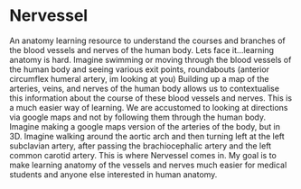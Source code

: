 # Nervessel
An anatomy learning resource to understand the courses and branches of the blood vessels and nerves of the human body. 
Lets face it...learning anatomy is hard.
Imagine swimming or moving through the blood vessels of the human body and seeing various exit points, roundabouts (anterior circumflex humeral artery, im looking at you)
Building up a map of the arteries, veins, and nerves of the human body allows us to contextualise this information about the course of these blood vessels and nerves.
This is a much easier way of learning. We are accustomed to looking at directions via google maps and not by following them through the human body.
Imagine making a google maps version of the arteries of the body, but in 3D. Imagine walking around the aortic arch and then turning left at the left subclavian artery, after passing the brachiocephalic artery and the left common carotid artery.
This is where Nervessel comes in. My goal is to make learning anatomy of the vessels and nerves much easier for medical students and anyone else interested in human anatomy.
